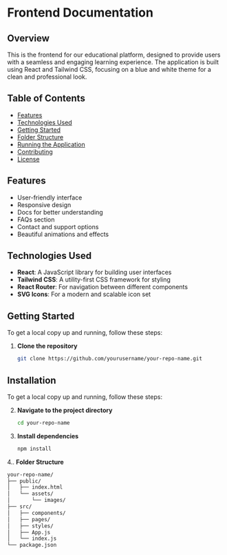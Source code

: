 # Frontend Documentation

## Overview
This is the frontend for our educational platform, designed to provide users with a seamless and engaging learning experience. The application is built using React and Tailwind CSS, focusing on a blue and white theme for a clean and professional look.

## Table of Contents
- [Features](#features)
- [Technologies Used](#technologies-used)
- [Getting Started](#getting-started)
- [Folder Structure](#folder-structure)
- [Running the Application](#running-the-application)
- [Contributing](#contributing)
- [License](#license)

## Features
- User-friendly interface
- Responsive design
- Docs for better understanding
- FAQs section
- Contact and support options
- Beautiful animations and effects

## Technologies Used
- **React**: A JavaScript library for building user interfaces
- **Tailwind CSS**: A utility-first CSS framework for styling
- **React Router**: For navigation between different components
- **SVG Icons**: For a modern and scalable icon set

## Getting Started
To get a local copy up and running, follow these steps:

1. **Clone the repository**
   ```bash
   git clone https://github.com/yourusername/your-repo-name.git

## Installation
To get a local copy up and running, follow these steps:

2. **Navigate to the project directory**
   ```bash
   cd your-repo-name

3. **Install dependencies**
   ```bash
   npm install

4.. **Folder Structure**
   ```bash
   your-repo-name/
├── public/
│   ├── index.html
│   └── assets/
│       └── images/
├── src/
│   ├── components/
│   ├── pages/
│   ├── styles/
│   ├── App.js
│   └── index.js
└── package.json
